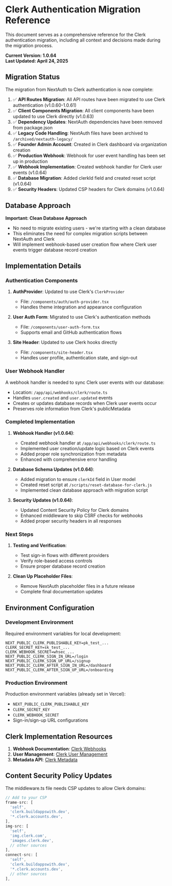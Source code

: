 # Clerk Authentication Migration Reference

This document serves as a comprehensive reference for the Clerk authentication migration, including all context and decisions made during the migration process.

**Current Version: 1.0.64**  
**Last Updated: April 24, 2025**

## Migration Status

The migration from NextAuth to Clerk authentication is now complete:

1. ✅ **API Routes Migration**: All API routes have been migrated to use Clerk authentication (v1.0.60-1.0.61)
2. ✅ **Client Components Migration**: All client components have been updated to use Clerk directly (v1.0.63)
3. ✅ **Dependency Updates**: NextAuth dependencies have been removed from package.json
4. ✅ **Legacy Code Handling**: NextAuth files have been archived to `/archived/nextauth-legacy/`
5. ✅ **Founder Admin Account**: Created in Clerk dashboard via organization creation
6. ✅ **Production Webhook**: Webhook for user event handling has been set up in production
7. ✅ **Webhook Implementation**: Created webhook handler for Clerk user events (v1.0.64)
8. ✅ **Database Migration**: Added clerkId field and created reset script (v1.0.64)
9. ✅ **Security Headers**: Updated CSP headers for Clerk domains (v1.0.64)

## Database Approach

**Important: Clean Database Approach**
- No need to migrate existing users - we're starting with a clean database
- This eliminates the need for complex migration scripts between NextAuth and Clerk
- Will implement webhook-based user creation flow where Clerk user events trigger database record creation

## Implementation Details

### Authentication Components

1. **AuthProvider**: Updated to use Clerk's `ClerkProvider`
   - File: `/components/auth/auth-provider.tsx`
   - Handles theme integration and appearance configuration

2. **User Auth Form**: Migrated to use Clerk's authentication methods
   - File: `/components/user-auth-form.tsx`
   - Supports email and GitHub authentication flows

3. **Site Header**: Updated to use Clerk hooks directly
   - File: `/components/site-header.tsx`
   - Handles user profile, authentication state, and sign-out

### User Webhook Handler

A webhook handler is needed to sync Clerk user events with our database:
- Location: `/app/api/webhooks/clerk/route.ts`
- Handles `user.created` and `user.updated` events
- Creates or updates database records when Clerk user events occur
- Preserves role information from Clerk's publicMetadata

### Completed Implementation

1. **Webhook Handler (v1.0.64)**:
   - Created webhook handler at `/app/api/webhooks/clerk/route.ts`
   - Implemented user creation/update logic based on Clerk events
   - Added proper role synchronization from metadata
   - Enhanced with comprehensive error handling

2. **Database Schema Updates (v1.0.64)**:
   - Added migration to ensure `clerkId` field in User model
   - Created reset script at `/scripts/reset-database-for-clerk.js`
   - Implemented clean database approach with migration script

3. **Security Updates (v1.0.64)**:
   - Updated Content Security Policy for Clerk domains
   - Enhanced middleware to skip CSRF checks for webhooks
   - Added proper security headers in all responses

### Next Steps

1. **Testing and Verification**:
   - Test sign-in flows with different providers
   - Verify role-based access controls
   - Ensure proper database record creation

2. **Clean Up Placeholder Files**:
   - Remove NextAuth placeholder files in a future release
   - Complete final documentation updates

## Environment Configuration

### Development Environment
Required environment variables for local development:
```
NEXT_PUBLIC_CLERK_PUBLISHABLE_KEY=pk_test_...
CLERK_SECRET_KEY=sk_test_...
CLERK_WEBHOOK_SECRET=whsec_...
NEXT_PUBLIC_CLERK_SIGN_IN_URL=/login
NEXT_PUBLIC_CLERK_SIGN_UP_URL=/signup
NEXT_PUBLIC_CLERK_AFTER_SIGN_IN_URL=/dashboard
NEXT_PUBLIC_CLERK_AFTER_SIGN_UP_URL=/onboarding
```

### Production Environment
Production environment variables (already set in Vercel):
- `NEXT_PUBLIC_CLERK_PUBLISHABLE_KEY`
- `CLERK_SECRET_KEY`
- `CLERK_WEBHOOK_SECRET`
- Sign-in/sign-up URL configurations

## Clerk Implementation Resources

1. **Webhook Documentation**: [Clerk Webhooks](https://clerk.com/docs/integration/webhooks)
2. **User Management**: [Clerk User Management](https://clerk.com/docs/users/user-management)
3. **Metadata API**: [Clerk Metadata](https://clerk.com/docs/users/metadata)

## Content Security Policy Updates

The middleware.ts file needs CSP updates to allow Clerk domains:
```typescript
// Add to your CSP
frame-src: [
  'self',
  'clerk.buildappswith.dev',
  '*.clerk.accounts.dev',
],
img-src: [
  'self',
  'img.clerk.com',
  'images.clerk.dev',
  // other sources
],
connect-src: [
  'self', 
  'clerk.buildappswith.dev',
  '*.clerk.accounts.dev',
  // other sources
],
```